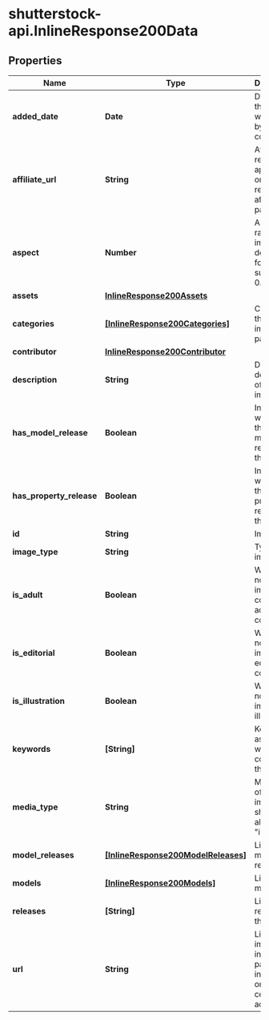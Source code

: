 # shutterstock-api.InlineResponse200Data

## Properties
Name | Type | Description | Notes
------------ | ------------- | ------------- | -------------
**added_date** | **Date** | Date that the image was added by the contributor | [optional] 
**affiliate_url** | **String** | Affiliate referral link; appears only for registered affiliate partners | [optional] 
**aspect** | **Number** | Aspect ratio of the image in decimal format, such as 0.6667 | [optional] 
**assets** | [**InlineResponse200Assets**](InlineResponse200Assets.md) |  | [optional] 
**categories** | [**[InlineResponse200Categories]**](InlineResponse200Categories.md) | Categories that this image is a part of | [optional] 
**contributor** | [**InlineResponse200Contributor**](InlineResponse200Contributor.md) |  | 
**description** | **String** | Detailed description of the image | [optional] 
**has_model_release** | **Boolean** | Indicates whether there are model releases for the image | [optional] 
**has_property_release** | **Boolean** | Indicates whether there are property releases for the image | [optional] 
**id** | **String** | Image ID | 
**image_type** | **String** | Type of image | [optional] 
**is_adult** | **Boolean** | Whether or not this image contains adult content | [optional] 
**is_editorial** | **Boolean** | Whether or not this image is editorial content | [optional] 
**is_illustration** | **Boolean** | Whether or not this image is an illustration | [optional] 
**keywords** | **[String]** | Keywords associated with the content of this image | [optional] 
**media_type** | **String** | Media type of this image, should always be \"image\" | 
**model_releases** | [**[InlineResponse200ModelReleases]**](InlineResponse200ModelReleases.md) | List of model releases | [optional] 
**models** | [**[InlineResponse200Models]**](InlineResponse200Models.md) | List of models | [optional] 
**releases** | **[String]** | List of all releases of this image | [optional] 
**url** | **String** | Link to image information page; included only for certain accounts | [optional] 


